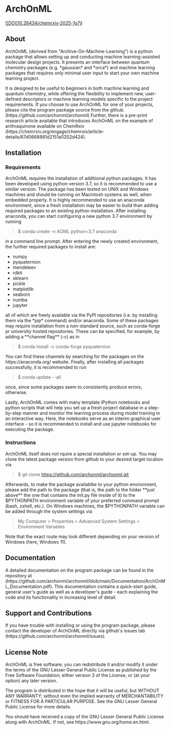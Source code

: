 # ArchOnML

[![DOI]10.26434/chemrxiv-2025-1g7jl](https://doi.org/10.26434/chemrxiv-2025-1g7jl)

## About

<p>ArchOnML (derived from "Archive-On-Machine-Learning") is a python package that allows setting up and conducting machine learning-assisted molecular design
  projects. It presents an interface between quantum chemistry packages (e.g. *gaussian* and *orca*) and machine learning packages that requires only minimal user
  input to start your own machine learning project.</p>

<p>It is designed to be useful to beginners in both machine learning and quantum chemistry, while offering the flexibility to implement new, user-defined descriptors
   or machine learning models specific to the project requirements. If you choose to use ArchOnML for one of your projects, please cite the program package source from
   the github. (https://github.com/archonml/archonml) Further, there is a pre-print research article available that introduces ArchOnML on the example of anthraquinone
   available on ChemRxiv (https://chemrxiv.org/engage/chemrxiv/article-details/67d0668881d2151a0202d424).</p>

## Installation

### Requirements

<p>ArchOnML requires the installation of additional python packages. It has been developed using python version 3.7, so it is recommended to use a similar version. The package
   has been tested on UNIX and Windows machines and should be running on Macintosh systems as well, when embedded properly. It is highly recommended to use an anaconda environment,
   since a fresh installation may be easier to build than adding required packages to an existing python installation. After installing anaconda, you can start configuring a new
   python 3.7 environment by running</p>

> $ conda create -n AOML python=3.7 anaconda

<p>in a command line prompt. After entering the newly created environment, the further required packages to install are:</p>

- numpy
- pyquaternion
- mendeleev
- rdkit
- sklearn
- pickle
- matplotlib
- seaborn
- numba
- jupyter

<p>all of which are freely available via the PyPI repositories (i.e. by installing them via the *pip* command) and/or anaconda. Some of these packages may require installation from
   a non-standard source, such as conda-forge pr university hosted repositories. These can be specified, for example, by adding a **channel flag** (-c) as in</p>

> $ conda install -c conda-forge pyquaternion

<p>You can find these channels by searching for the packages on the https://anaconda.org/ website. Finally, after installing all packages successfully, it is
   recommended to run</p>

> $ conda update --all

<p>once, since some packages seem to consistently produce errors, otherwise.</p>

<p>Lastly, ArchOnML comes with many template IPython notebooks and python scripts that will help you set up a fresh project database in a step-by-step manner and monitor the
   learning process during model training in an interactive way. Here, the notebooks serve as an interim graphical user interface - so it is recommended to install and use jupyter
   notebooks for executing the package.</p>

### Instructions

<p>ArchOnML itself does not rquire a special installation or set-up. You may clone the latest package version from github to your desired target location via</p>

> $ git clone https://github.com/archonml/archonml.git

<p>Afterwards, to make the package availablke to your python environment, please add the path to the package (that is, the path to the folder **just above** the one that
   contains the init.py file inside of it) to the $PYTHONPATH environment variable of your preferred command prompt (bash, zshell, etc.). On Windows machines, the $PYTHONPATH
   variable can be added through the system settings via</p>

> My Computer \> Properties \> Advanced System Settings \> Environment Variables

<p>Note that the exact route may look different depending on your version of Windows (here, Windows 11).</p>

## Documentation

<p>A detailed documentation on the program package can be found in the repository at (https://github.com/archonml/archonml/blob/main/Documentation/ArchOnML_Documentation.pdf).
   This documentation contains a quick-start guide, general user's guide as well as a developer's guide - each explaining the code and its functionality in increasing level of
   detail.</p>

## Support and Contributions

<p>If you have trouble with installing or using the program package, please contact the developer of ArchOnML directly via github's
   issues tab (https://github.com/archonml/archonml/issues).</p>

## License Note

<p>ArchOnML is free software; you can redistribute it and/or modify it under the terms of the GNU Lesser General Public License as published by the Free Software Foundation; either
   version 3 of the License, or (at your option) any later version.</p>

<p>The program is distributed in the hope that it will be useful, but WITHOUT ANY WARRANTY; without even the implied warranty of MERCHANTABILITY or FITNESS FOR A PARTICULAR PURPOSE.
   See the GNU Lesser General Public License for more details.</p>

<p>You should have received a copy of the GNU Lesser General Public License along with ArchOnML. If not, see https://www.gnu.org/home.en.html.</p>
